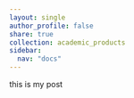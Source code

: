 ```yaml
---
layout: single
author_profile: false
share: true
collection: academic_products
sidebar:
  nav: "docs"
---
```


this is my post
